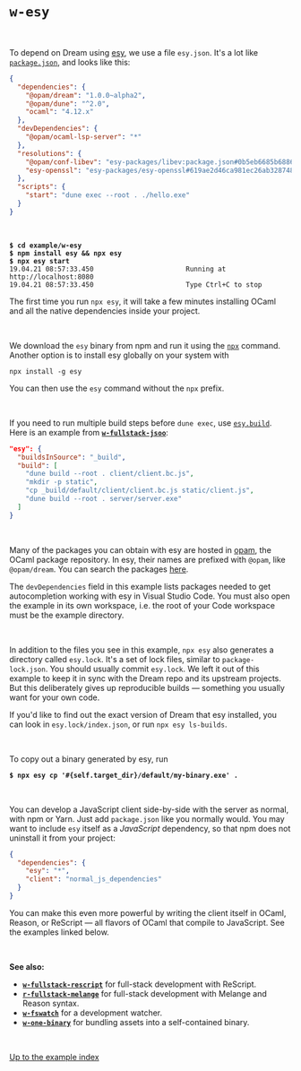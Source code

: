 # `w-esy`

<br>

To depend on Dream using [esy](https://esy.sh/en/), we use a file `esy.json`.
It's a lot like
[`package.json`](https://docs.npmjs.com/cli/v7/configuring-npm/package-json),
and looks like this:

```json
{
  "dependencies": {
    "@opam/dream": "1.0.0~alpha2",
    "@opam/dune": "^2.0",
    "ocaml": "4.12.x"
  },
  "devDependencies": {
    "@opam/ocaml-lsp-server": "*"
  },
  "resolutions": {
    "@opam/conf-libev": "esy-packages/libev:package.json#0b5eb6685b688649045aceac55dc559f6f21b829",
    "esy-openssl": "esy-packages/esy-openssl#619ae2d46ca981ec26ab3287487ad98b157a01d1"
  },
  "scripts": {
    "start": "dune exec --root . ./hello.exe"
  }
}
```

<br>

<pre><code><b>$ cd example/w-esy</b>
<b>$ npm install esy && npx esy</b>
<b>$ npx esy start</b>
19.04.21 08:57:33.450                       Running at http://localhost:8080
19.04.21 08:57:33.450                       Type Ctrl+C to stop
</code></pre>

The first time you run `npx esy`, it will take a few minutes installing OCaml
and all the native dependencies inside your project.

<br>

We download the `esy` binary from npm and run it using the
[`npx`](https://docs.npmjs.com/cli/v7/commands/npx) command. Another option is
to install esy globally on your system with

```
npx install -g esy
```

You can then use the `esy` command without the `npx` prefix.

<br>

If you need to run multiple build steps before `dune exec`, use
[`esy.build`](https://esy.sh/docs/en/configuration.html#esybuild). Here is an
example from [**`w-fullstack-jsoo`**](../w-fullstack-jsoo#files):

```json
"esy": {
  "buildsInSource": "_build",
  "build": [
    "dune build --root . client/client.bc.js",
    "mkdir -p static",
    "cp _build/default/client/client.bc.js static/client.js",
    "dune build --root . server/server.exe"
  ]
}
```

<br>

Many of the packages you can obtain with esy are hosted in
[opam](https://opam.ocaml.org/), the OCaml package repository. In esy, their
names are prefixed with `@opam`, like `@opam/dream`. You can search the packages
[here](https://opam.ocaml.org/packages/).

The `devDependencies` field in this example lists packages needed to get
autocompletion working with esy in Visual Studio Code. You must also open the
example in its own workspace, i.e. the root of your Code workspace must be the
example directory.

<br>

In addition to the files you see in this example, `npx esy` also generates a
directory called `esy.lock`. It's a set of lock files, similar to
`package-lock.json`. You should usually commit `esy.lock`. We left it out of
this example to keep it in sync with the Dream repo and its upstream projects.
But this deliberately gives up reproducible builds &mdash; something you
usually want for your own code.

If you'd like to find out the exact version of Dream that esy installed, you
can look in `esy.lock/index.json`, or run `npx esy ls-builds`.

<br>

To copy out a binary generated by esy, run

<pre><code><b>$ npx esy cp '#{self.target_dir}/default/my-binary.exe' .
</b></code></pre>

<br>

You can develop a JavaScript client side-by-side with the server as normal,
with npm or Yarn. Just add `package.json` like you normally would. You may want
to include `esy` itself as a *JavaScript* dependency, so that npm does not
uninstall it from your project:

```json
{
  "dependencies": {
    "esy": "*",
    "client": "normal_js_dependencies"
  }
}
```

You can make this even more powerful by writing the client itself in OCaml,
Reason, or ReScript &mdash; all flavors of OCaml that compile to JavaScript.
See the examples linked below.

<br>

**See also:**

- [**`w-fullstack-rescript`**](../w-fullstack-rescript#files) for full-stack
  development with ReScript.
- [**`r-fullstack-melange`**](../r-fullstack-melange#files) for full-stack
  development with Melange and Reason syntax.
- [**`w-fswatch`**](../w-fswatch#files) for a development watcher.
- [**`w-one-binary`**](../w-one-binary#files) for bundling assets into a
  self-contained binary.

<br>

[Up to the example index](../#examples)
